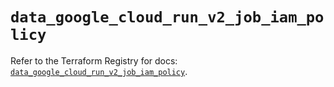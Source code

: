 # `data_google_cloud_run_v2_job_iam_policy`

Refer to the Terraform Registry for docs: [`data_google_cloud_run_v2_job_iam_policy`](https://registry.terraform.io/providers/hashicorp/google/5.41.0/docs/data-sources/cloud_run_v2_job_iam_policy).
